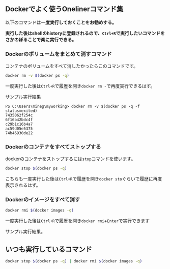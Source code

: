 ﻿

## Dockerでよく使うOnelinerコマンド集

以下のコマンドは**一度実行しておくことをお勧めする。**

**実行した後はshellのhistoryに登録されるので、`Ctrl+R`で実行したいコマンドをさかのぼることで楽に実行できる。**


### Dockerのボリュームをまとめて消すコマンド

コンテナのボリュームをすべて消したかったらこのコマンドです。

```sh
docker rm -v $(docker ps -q)
```

一度実行した後は`Ctrl+R`で履歴を開き`docker rm -`で再度実行できるはず。


サンプル実行結果

```
PS C:\Users\mineg\myworking> docker rm -v $(docker ps -q -f status=exited)
7435062f254c
6f16b42bdc4f
c29b1c16b4a7
ac59d05e5375
74b46930de22
```

### Dockerのコンテナをすべてストップする

dockerのコンテナをストップするには`stop`コマンドを使います。

```sh
docker stop $(docker ps -q)
```

こちらも一度実行した後は`Ctrl+R`で履歴を開き`docker sto`ぐらいで履歴に再度表示されるはず。


### Dockerのイメージをすべて消す

```sh
docker rmi $(docker images -q)
```

一度実行した後は`Ctrl+R`で履歴を開き`docker rmi`+`Enter`で実行できます

サンプル実行結果。


## いつも実行しているコマンド

```sh
docker stop $(docker ps -q) | docker rmi $(docker images -q)
```





